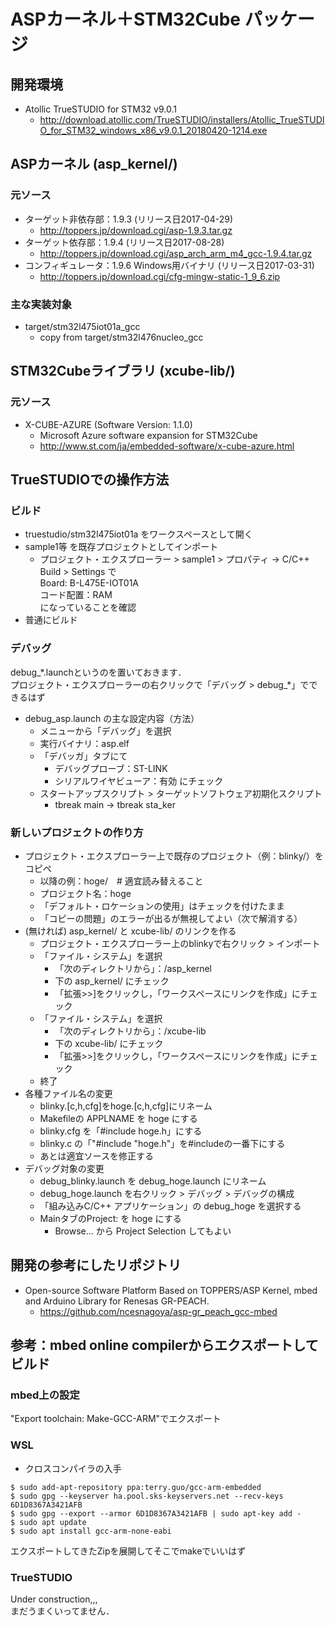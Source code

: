 # ASPカーネル＋STM32Cube パッケージ

## 開発環境

* Atollic TrueSTUDIO for STM32 v9.0.1
  * http://download.atollic.com/TrueSTUDIO/installers/Atollic_TrueSTUDIO_for_STM32_windows_x86_v9.0.1_20180420-1214.exe

## ASPカーネル (asp_kernel/)

### 元ソース

* ターゲット非依存部：1.9.3 (リリース日2017-04-29)
  * http://toppers.jp/download.cgi/asp-1.9.3.tar.gz
* ターゲット依存部：1.9.4 (リリース日2017-08-28)
  * http://toppers.jp/download.cgi/asp_arch_arm_m4_gcc-1.9.4.tar.gz
* コンフィギュレータ：1.9.6 Windows用バイナリ (リリース日2017-03-31)
  * http://toppers.jp/download.cgi/cfg-mingw-static-1_9_6.zip

### 主な実装対象

* target/stm32l475iot01a_gcc
  * copy from target/stm32l476nucleo_gcc

## STM32Cubeライブラリ (xcube-lib/)

### 元ソース

* X-CUBE-AZURE (Software Version: 1.1.0)
  * Microsoft Azure software expansion for STM32Cube
  * http://www.st.com/ja/embedded-software/x-cube-azure.html


## TrueSTUDIOでの操作方法

### ビルド

* truestudio/stm32l475iot01a をワークスペースとして開く
* sample1等 を既存プロジェクトとしてインポート
  * プロジェクト・エクスプローラー > sample1 > プロパティ -> C/C++ Build > Settings で  
    Board: B-L475E-IOT01A  
    コード配置：RAM  
  になっていることを確認
* 普通にビルド


### デバッグ

debug_\*.launchというのを置いておきます．  
プロジェクト・エクスプローラーの右クリックで「デバッグ > debug_\*」でできるはず

* debug_asp.launch の主な設定内容（方法）
  * メニューから「デバッグ」を選択
  * 実行バイナリ：asp.elf
  * 「デバッガ」タブにて
    * デバッグプローブ：ST-LINK
    * シリアルワイヤビューア：有効 にチェック
  * スタートアップスクリプト > ターゲットソフトウェア初期化スクリプト
    * tbreak main -> tbreak sta_ker

### 新しいプロジェクトの作り方

* プロジェクト・エクスプローラー上で既存のプロジェクト（例：blinky/）をコピペ
  * 以降の例：hoge/　# 適宜読み替えること
  * プロジェクト名：hoge
  * 「デフォルト・ロケーションの使用」はチェックを付けたまま
  * 「コピーの問題」のエラーが出るが無視してよい（次で解消する）
* (無ければ) asp_kernel/ と xcube-lib/ のリンクを作る
  * プロジェクト・エクスプローラー上のblinkyで右クリック > インポート
  * 「ファイル・システム」を選択
    * 「次のディレクトリから」：<gitrepo>/asp_kernel
    * 下の asp_kernel/ にチェック
    * 「拡張>>]をクリックし，「ワークスペースにリンクを作成」にチェック
  * 「ファイル・システム」を選択
    * 「次のディレクトリから」：<gitrepo>/xcube-lib
    * 下の xcube-lib/ にチェック
    * 「拡張>>]をクリックし，「ワークスペースにリンクを作成」にチェック
  * 終了
* 各種ファイル名の変更
  * blinky.[c,h,cfg]をhoge.[c,h,cfg]にリネーム
  * Makefileの APPLNAME を hoge にする
  * blinky.cfg を「#include hoge.h」にする
  * blinky.c の「"#include "hoge.h"」を#includeの一番下にする
  * あとは適宜ソースを修正する
* デバッグ対象の変更
  * debug_blinky.launch を debug_hoge.launch にリネーム
  * debug_hoge.launch を右クリック > デバッグ > デバッグの構成
  * 「組み込みC/C++ アプリケーション」の debug_hoge を選択する
  * MainタブのProject: を hoge にする
    * Browse... から Project Selection してもよい


## 開発の参考にしたリポジトリ

* Open-source Software Platform Based on TOPPERS/ASP Kernel, mbed and Arduino Library for Renesas GR-PEACH.
  * https://github.com/ncesnagoya/asp-gr_peach_gcc-mbed


## 参考：mbed online compilerからエクスポートしてビルド


### mbed上の設定

"Export toolchain: Make-GCC-ARM"でエクスポート

### WSL

* クロスコンパイラの入手
```
$ sudo add-apt-repository ppa:terry.guo/gcc-arm-embedded
$ sudo gpg --keyserver ha.pool.sks-keyservers.net --recv-keys 6D1D8367A3421AFB
$ sudo gpg --export --armor 6D1D8367A3421AFB | sudo apt-key add -
$ sudo apt update
$ sudo apt install gcc-arm-none-eabi
```

エクスポートしてきたZipを展開してそこでmakeでいいはず

### TrueSTUDIO

Under construction,,,  
まだうまくいってません．

